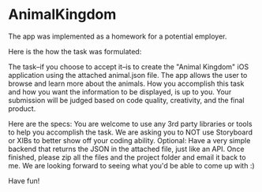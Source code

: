 # AnimalKingdom
The app was implemented as a homework for a potential employer.

Here is the how the task was formulated:

The task–if you choose to accept it–is to create the "Animal Kingdom" iOS application using the attached animal.json file. The app allows the user to browse and learn more about the animals. How you accomplish this task and how you want the information to be displayed, is up to you. Your submission will be judged based on code quality, creativity, and the final product. 

Here are the specs:
You are welcome to use any 3rd party libraries or tools to help you accomplish the task. 
We are asking you to NOT use Storyboard or XIBs to better show off your coding ability.
Optional: Have a very simple backend that returns the JSON in the attached file, just like an API. 
Once finished, please zip all the files and the project folder and email it back to me. We are looking forward to seeing what you'd be able to come up with :)

Have fun!
